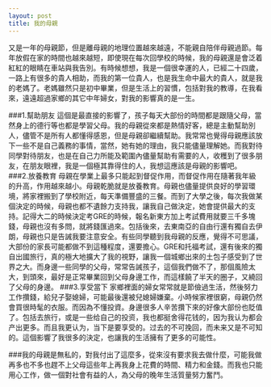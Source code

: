 ```yaml
---
layout: post
title: 我的母親
---
```

   又是一年的母親節，但是離母親的地理位置越來越遠，不能親自陪伴母親過節。每年放假在家的時間也越來越短，即使現在每次回學校的時候，我的母親還是會泛着紅紅的眼睛在車站與我告別。有時候想想，我是一個很幸運的人，已經二十四歲，一路上有很多的貴人相助，而我的第一位貴人，也是我生命中最大的貴人，就是我的老媽了。老媽雖然只是初中畢業，但是生活上的習慣，包括對我的教導，在我看來，遠遠超過家鄉的其它中年婦女，對我的影響真的是一生。
   
###1.幫助朋友
這個是最直接的影響了，孩子每天大部份的時間都是跟隨父母，當然身上的德行等也都是學習父母。我的母親從來都是熱情好客，總是主動幫助別人，儘管不是所有人都懂得感恩，但是母親卻繼續幫助。我常常也覺得母親應該放下一些不是自己義務的事情，當然，她有她的理由，我只能儘量理解她。而我對待同學對待朋友，也是在自己力所能及範圍內儘量幫助有需要的人，收穫到了很多朋友，在朋友眼裡，我是一個極其靠得住的人，我想這應該是母親的影響吧。
###2.放養教育
母親在學業上最多只能起到督促作用，而督促作用在隨著我年級的升高，作用越來越小。母親乾脆就是放養教育。母親也儘量提供良好的學習環境，將家裡搬到了學校附近，每天準備豐盛的三餐。而到了大學之後，每次我做某個決定的時候，母親也都不遺餘力支持我，讓我自己做決定，她會提供最大的支持。記得大二的時候決定考GRE的時候，報名新東方加上考試費用就要三千多塊錢，母親也沒有多問，就將錢匯過來。包括後來，去東南亞的自由行還有獨自去伊朗，母親也只是告誡我要注意安全。有些同學聽到我母親的反應，覺得不可思議，大部份的家長可能都做不到這種程度，還要擔心。GRE和托福考試，還有後來的獨自出國旅行，真的極大地擴大了我的視野，讓我一個城鄉出來的土包子感受到了世界之大。而身邊一些同學的父母，常常告誡孩子，這個我們做不了，那個風險太大，到頭來，最好是正常畢業回到父母身邊工作，而這樣饒了半天的圈子，又繞回了父母的身邊。
###3.享受當下
家鄉裡面的婦女常常就是節儉過生活，然後努力工作攢錢，給兒子娶媳婦，可能最後還被兒媳婦嫌棄。小時候家裡很窮，母親仍然會買很時髦的衣服。而因為不懂投資。身邊很多人辛苦攢下來的好像大部份也貶值了。包括去旅行，或是一些给自己的投资，我也都挺舍得花钱的，因为我认为都会产出更多。而且我更认为，当下是要享受的。过去的不可挽回，而未来又是不可知的。這個影響了我很多的決定，也讓我的生活擁有了更多的可能性。

###我的母親是無私的，對我付出了這麼多，從來沒有要求我去做什麼，可能我做再多也不多也趕不上父母這些年上再我身上花費的時間、精力和金錢。而我也只能用心工作，做一個對社會有益的人，為父母的晚年生活質量努力奮鬥。